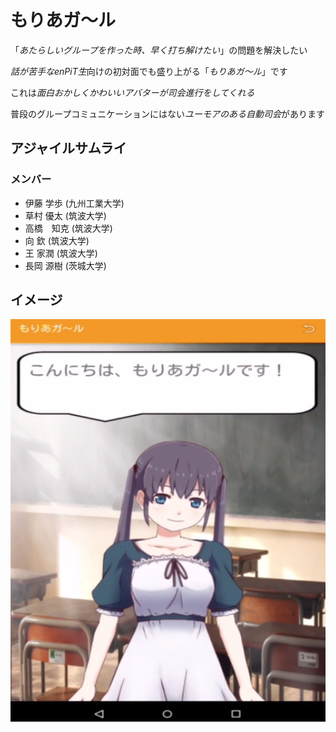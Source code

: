# もりあガ〜ル

「*あたらしいグループを作った時、早く打ち解けたい*」の問題を解決したい

*話が苦手なenPiT生*向けの初対面でも盛り上がる「*もりあガ〜ル*」です

これは*面白おかしくかわいいアバターが司会進行をしてくれる*

普段のグループコミュニケーションにはない*ユーモアのある自動司会*があります


## アジャイルサムライ
### メンバー
- 伊藤 学歩 (九州工業大学)
- 草村 優太 (筑波大学)
- 高橋　知克 (筑波大学)
- 向 欽 (筑波大学)
- 王 家潤 (筑波大学)
- 長岡 源樹 (茨城大学)

## イメージ
![moriagirldayo](https://raw.githubusercontent.com/AgileSamurai/moriagirl/FixReadme/images/moriagirl.png "moriagirldayo")
